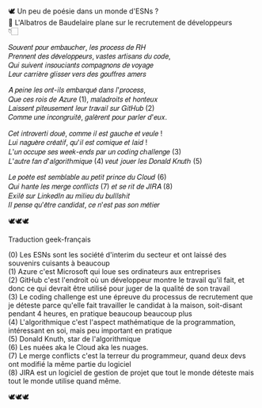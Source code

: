 🕊️ Un peu de poésie dans un monde d'ESNs ?  
😤 L'Albatros de Baudelaire plane sur le recrutement de développeurs  
👇🏻  
  
𝑆𝑜𝑢𝑣𝑒𝑛𝑡 𝑝𝑜𝑢𝑟 𝑒𝑚𝑏𝑎𝑢𝑐ℎ𝑒𝑟, 𝑙𝑒𝑠 𝑝𝑟𝑜𝑐𝑒𝑠𝑠 𝑑𝑒 𝑅𝐻  
𝑃𝑟𝑒𝑛𝑛𝑒𝑛𝑡 𝑑𝑒𝑠 𝑑𝑒́𝑣𝑒𝑙𝑜𝑝𝑝𝑒𝑢𝑟𝑠, 𝑣𝑎𝑠𝑡𝑒𝑠 𝑎𝑟𝑡𝑖𝑠𝑎𝑛𝑠 𝑑𝑢 𝑐𝑜𝑑𝑒,  
𝑄𝑢𝑖 𝑠𝑢𝑖𝑣𝑒𝑛𝑡 𝑖𝑛𝑠𝑜𝑢𝑐𝑖𝑎𝑛𝑡𝑠 𝑐𝑜𝑚𝑝𝑎𝑔𝑛𝑜𝑛𝑠 𝑑𝑒 𝑣𝑜𝑦𝑎𝑔𝑒  
𝐿𝑒𝑢𝑟 𝑐𝑎𝑟𝑟𝑖𝑒̀𝑟𝑒 𝑔𝑙𝑖𝑠𝑠𝑒𝑟 𝑣𝑒𝑟𝑠 𝑑𝑒𝑠 𝑔𝑜𝑢𝑓𝑓𝑟𝑒𝑠 𝑎𝑚𝑒𝑟𝑠  
  
𝐴̀ 𝑝𝑒𝑖𝑛𝑒 𝑙𝑒𝑠 𝑜𝑛𝑡-𝑖𝑙𝑠 𝑒𝑚𝑏𝑎𝑟𝑞𝑢𝑒́ 𝑑𝑎𝑛𝑠 𝑙'𝑝𝑟𝑜𝑐𝑒𝑠𝑠,  
𝑄𝑢𝑒 𝑐𝑒𝑠 𝑟𝑜𝑖𝑠 𝑑𝑒 𝐴𝑧𝑢𝑟𝑒 (1), 𝑚𝑎𝑙𝑎𝑑𝑟𝑜𝑖𝑡𝑠 𝑒𝑡 ℎ𝑜𝑛𝑡𝑒𝑢𝑥  
𝐿𝑎𝑖𝑠𝑠𝑒𝑛𝑡 𝑝𝑖𝑡𝑒𝑢𝑠𝑒𝑚𝑒𝑛𝑡 𝑙𝑒𝑢𝑟 𝑡𝑟𝑎𝑣𝑎𝑖𝑙 𝑠𝑢𝑟 𝐺𝑖𝑡𝐻𝑢𝑏 (2)  
𝐶𝑜𝑚𝑚𝑒 𝑢𝑛𝑒 𝑖𝑛𝑐𝑜𝑛𝑔𝑟𝑢𝑖𝑡𝑒́, 𝑔𝑎𝑙𝑒̀𝑟𝑒𝑛𝑡 𝑝𝑜𝑢𝑟 𝑝𝑎𝑟𝑙𝑒𝑟 𝑑'𝑒𝑢𝑥.  
  
𝐶𝑒𝑡 𝑖𝑛𝑡𝑟𝑜𝑣𝑒𝑟𝑡𝑖 𝑑𝑜𝑢𝑒́, 𝑐𝑜𝑚𝑚𝑒 𝑖𝑙 𝑒𝑠𝑡 𝑔𝑎𝑢𝑐ℎ𝑒 𝑒𝑡 𝑣𝑒𝑢𝑙𝑒 !  
𝐿𝑢𝑖 𝑛𝑎𝑔𝑢𝑒̀𝑟𝑒 𝑐𝑟𝑒́𝑎𝑡𝑖𝑓, 𝑞𝑢'𝑖𝑙 𝑒𝑠𝑡 𝑐𝑜𝑚𝑖𝑞𝑢𝑒 𝑒𝑡 𝑙𝑎𝑖𝑑 !  
𝐿'𝑢𝑛 𝑜𝑐𝑐𝑢𝑝𝑒 𝑠𝑒𝑠 𝑤𝑒𝑒𝑘-𝑒𝑛𝑑𝑠 𝑝𝑎𝑟 𝑢𝑛 𝑐𝑜𝑑𝑖𝑛𝑔 𝑐ℎ𝑎𝑙𝑙𝑒𝑛𝑔𝑒 (3)  
𝐿'𝑎𝑢𝑡𝑟𝑒 𝑓𝑎𝑛 𝑑'𝑎𝑙𝑔𝑜𝑟𝑖𝑡ℎ𝑚𝑖𝑞𝑢𝑒 (4) 𝑣𝑒𝑢𝑡 𝑗𝑜𝑢𝑒𝑟 𝑙𝑒𝑠 𝐷𝑜𝑛𝑎𝑙𝑑 𝐾𝑛𝑢𝑡ℎ (5)  
  
𝐿𝑒 𝑝𝑜𝑒̀𝑡𝑒 𝑒𝑠𝑡 𝑠𝑒𝑚𝑏𝑙𝑎𝑏𝑙𝑒 𝑎𝑢 𝑝𝑒𝑡𝑖𝑡 𝑝𝑟𝑖𝑛𝑐𝑒 𝑑𝑢 𝐶𝑙𝑜𝑢𝑑 (6)  
𝑄𝑢𝑖 ℎ𝑎𝑛𝑡𝑒 𝑙𝑒𝑠 𝑚𝑒𝑟𝑔𝑒 𝑐𝑜𝑛𝑓𝑙𝑖𝑐𝑡𝑠 (7) 𝑒𝑡 𝑠𝑒 𝑟𝑖𝑡 𝑑𝑒 𝐽𝐼𝑅𝐴 (8)  
𝐸𝑥𝑖𝑙𝑒́ 𝑠𝑢𝑟 𝐿𝑖𝑛𝑘𝑒𝑑𝐼𝑛 𝑎𝑢 𝑚𝑖𝑙𝑖𝑒𝑢 𝑑𝑢 𝑏𝑢𝑙𝑙𝑙𝑠ℎ𝑖𝑡  
𝐼𝑙 𝑝𝑒𝑛𝑠𝑒 𝑞𝑢'𝑒̂𝑡𝑟𝑒 𝑐𝑎𝑛𝑑𝑖𝑑𝑎𝑡, 𝑐𝑒 𝑛'𝑒𝑠𝑡 𝑝𝑎𝑠 𝑠𝑜𝑛 𝑚𝑒́𝑡𝑖𝑒𝑟  
  
🕊️🕊️🕊️  
  
Traduction geek-français  
  
(0) Les ESNs sont les société d'interim du secteur et ont laissé des souvenirs cuisants à beaucoup  
(1) Azure c'est Microsoft qui loue ses ordinateurs aux entreprises  
(2) GitHub c'est l'endroit où un développeur montre le travail qu'il fait, et donc ce qui devrait être utilisé pour juger de la qualité de son travail  
(3) Le coding challenge est une épreuve du processus de recrutement que je déteste parce qu'elle fait travailler le candidat à la maison, soit-disant pendant 4 heures, en pratique beaucoup beaucoup plus  
(4) L'algorithmique c'est l'aspect mathématique de la programmation, intéressant en soi, mais peu important en pratique  
(5) Donald Knuth, star de l'algorithmique  
(6) Les nuées aka le Cloud aka les nuages.  
(7) Le merge conflicts c'est la terreur du programmeur, quand deux devs ont modifié la même partie du logiciel  
(8) JIRA est un logiciel de gestion de projet que tout le monde déteste mais tout le monde utilise quand même.  
  
🕊️🕊️🕊️  
  